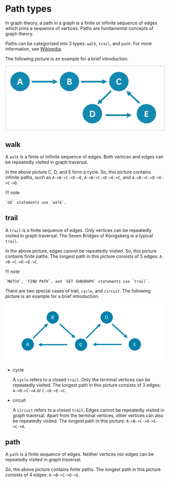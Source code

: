 # Path types

In graph theory, a path in a graph is a finite or infinite sequence of edges which joins a sequence of vertices. Paths are fundamental concepts of graph theory.

Paths can be categorized into 3 types: `walk`, `trail`, and `path`. For more information, see [Wikipedia](https://en.wikipedia.org/wiki/Path_(graph_theory)#Walk,_trail,_path).

The following picture is an example for a brief introduction.

![path](../20.appendix/path.png)

## walk

A `walk` is a finite or infinite sequence of edges. Both vertices and edges can be repeatedly visited in graph traversal.

In the above picture C, D, and E form a cycle. So, this picture contains infinite paths, such as `A->B->C->D->E`, `A->B->C->D->E->C`, and `A->B->C->D->E->C->D`.

!!! note

    `GO` statements use `walk`.

## trail

A `trail` is a finite sequence of edges. Only vertices can be repeatedly visited in graph traversal. The Seven Bridges of Königsberg is a typical `trail`.

In the above picture, edges cannot be repeatedly visited. So, this picture contains finite paths. The longest path in this picture consists of 5 edges: `A->B->C->D->E->C`.

!!! note

    `MATCH`, `FIND PATH`, and `GET SUBGRAPH` statements use `trail`.

There are two special cases of trail, `cycle`, and `circuit`. The following picture is an example for a brief introduction.

![trail](../20.appendix/Circuits.png)

- cycle

   A `cycle` refers to a closed `trail`. Only the terminal vertices can be repeatedly visited. The longest path in this picture consists of 3 edges: `A->B->C->A` or `C->D->E->C`.

- circuit

   A `circuit` refers to a closed `trail`. Edges cannot be repeatedly visited in graph traversal. Apart from the terminal vertices, other vertices can also be repeatedly visited. The longest path in this picture: `A->B->C->D->E->C->A`.

## path

A `path` is a finite sequence of edges. Neither vertices nor edges can be repeatedly visited in graph traversal.

So, the above picture contains finite paths. The longest path in this picture consists of 4 edges: `A->B->C->D->E`.
